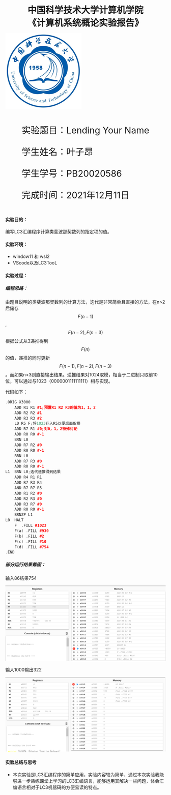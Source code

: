  

<div style="text-align:center;font-size:2em;font-weight:bold">中国科学技术大学计算机学院</div>


<div style="text-align:center;font-size:2em;font-weight:bold">《计算机系统概论实验报告》</div>







![中科大](.\image/image-20211028163846705.png)







<div style="display: flex;flex-direction: column;align-items: center;font-size:2em">
<div>
<p>实验题目：Lending Your Name </p>
<p>学生姓名：叶子昂</p>
<p>学生学号：PB20020586</p>
<p>完成时间：2021年12月11日</p>
</div>
</div>







<div style="page-break-after:always"></div>

#### 实验目的：

编写LC3汇编程序计算类斐波那契数列的指定项的值。

#### 实验环境：

* window11 和 wsl2
* VScode以及LC3TooL

#### 实验过程：

##### 编程思路：

由题目说明的类斐波那契数列的计算方法，迭代是非常简单且直接的方法，在n>2后储存$$F(n-1)$$,$$F(n-2),F(n-3)$$ 根据公式从3递推得到$$F(n)$$的值，递推的同时更新$$F(n-1),F(n-2),F(n-3)$$。而如果n<3则直接输出结果。递推结果对1024取模，相当于二进制只取前10位，可以通过与1023（0000001111111111）相与实现。

代码如下：

```c++
.ORIG X3000
    ADD R1 R1 #1;预置R1 R2 R3的值为1，1，2
    ADD R2 R2 #1
    ADD R3 R3 #2
    LD R5 F;将1023存入R5以便后面取模
    ADD R7 R1 #0;对0，1，2特殊讨论
    ADD R0 R0 #-1
    BRN L0
    ADD R7 R2 #0
    ADD R0 R0 #-1
    BRN L0
    ADD R7 R3 #0
    ADD R0 R0 #-1
L1  BRN L0;迭代递推得到结果
    ADD R4 R1 R1
    ADD R7 R3 R4 
    AND R7 R7 R5
    ADD R1 R2 #0
    ADD R2 R3 #0
    ADD R3 R7 #0
    ADD R0 R0 #-1
    BRNZP L1
L0  HALT
    F  .FILL #1023
    F(a) .FILL #930
    F(b) .FILL #2
    F(c) .FILL #10
    F(d) .FILL #754
.END

```

##### 部分运行结果截图：

输入86结果754

![image](image/屏幕截图%202021-12-11%20222941.png)

输入1000输出322

![image](image/屏幕截图%202021-12-11%20223133.png)

#### 实验总结与思考

* 本次实验是LC3汇编程序的简单应用，实验内容较为简单，通过本次实验我能够进一步熟练课堂上学习的LC3汇编语言，能够运用其解决一些问题，体会汇编语言相对于LC3机器码的方便易读的特点。